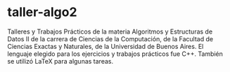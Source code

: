 # taller-algo2
Talleres y Trabajos Prácticos de la materia Algoritmos y Estructuras de Datos II  de la carrera de Ciencias de la Computación, de la Facultad de Ciencias Exactas y Naturales, de la Universidad de Buenos Aires.   El lenguaje elegido para los ejercicios y trabajos prácticos fue C++. También se utilizó LaTeX para algunas tareas.
